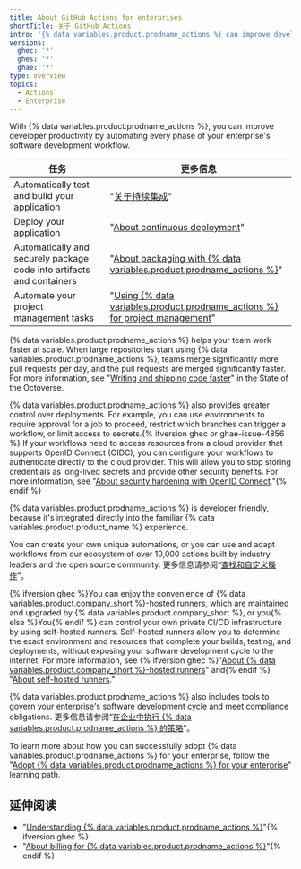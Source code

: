 ```yaml
---
title: About GitHub Actions for enterprises
shortTitle: 关于 GitHub Actions
intro: '{% data variables.product.prodname_actions %} can improve developer productivity by automating your enterprise''s software development cycle.'
versions:
  ghec: '*'
  ghes: '*'
  ghae: '*'
type: overview
topics:
  - Actions
  - Enterprise
---
```


With {% data variables.product.prodname_actions %}, you can improve developer productivity by automating every phase of your enterprise's software development workflow.

| 任务                                                                    | 更多信息                                                                                                                                                                   |
| --------------------------------------------------------------------- | ---------------------------------------------------------------------------------------------------------------------------------------------------------------------- |
| Automatically test and build your application                         | "[关于持续集成](/actions/automating-builds-and-tests/about-continuous-integration)"                                                                                          |
| Deploy your application                                               | "[About continuous deployment](/actions/deployment/about-deployments/about-continuous-deployment)"                                                                     |
| Automatically and securely package code into artifacts and containers | "[About packaging with {% data variables.product.prodname_actions %}](/actions/publishing-packages/about-packaging-with-github-actions)"                               |
| Automate your project management tasks                                | "[Using {% data variables.product.prodname_actions %} for project management](/actions/managing-issues-and-pull-requests/using-github-actions-for-project-management)" |

{% data variables.product.prodname_actions %} helps your team work faster at scale. When large repositories start using {% data variables.product.prodname_actions %}, teams merge significantly more pull requests per day, and the pull requests are merged significantly faster. For more information, see "[Writing and shipping code faster](https://octoverse.github.com/writing-code-faster/#scale-through-automation)" in the State of the Octoverse.

{% data variables.product.prodname_actions %} also provides greater control over deployments. For example, you can use environments to require approval for a job to proceed, restrict which branches can trigger a workflow, or limit access to secrets.{% ifversion ghec or ghae-issue-4856 %} If your workflows need to access resources from a cloud provider that supports OpenID Connect (OIDC), you can configure your workflows to authenticate directly to the cloud provider. This will allow you to stop storing credentials as long-lived secrets and provide other security benefits. For more information, see "[About security hardening with OpenID Connect](/actions/deployment/security-hardening-your-deployments/about-security-hardening-with-openid-connect)."{% endif %}

{% data variables.product.prodname_actions %} is developer friendly, because it's integrated directly into the familiar {% data variables.product.product_name %} experience.

You can create your own unique automations, or you can use and adapt workflows from our ecosystem of over 10,000 actions built by industry leaders and the open source community. 更多信息请参阅“[查找和自定义操作](/actions/learn-github-actions/finding-and-customizing-actions)”。

{% ifversion ghec %}You can enjoy the convenience of {% data variables.product.company_short %}-hosted runners, which are maintained and upgraded by {% data variables.product.company_short %}, or you{% else %}You{% endif %} can control your own private CI/CD infrastructure by using self-hosted runners. Self-hosted runners allow you to determine the exact environment and resources that complete your builds, testing, and deployments, without exposing your software development cycle to the internet. For more information, see {% ifversion ghec %}"[About {% data variables.product.company_short %}-hosted runners](/actions/using-github-hosted-runners/about-github-hosted-runners)" and{% endif %} "[About self-hosted runners](/actions/hosting-your-own-runners/about-self-hosted-runners)."

{% data variables.product.prodname_actions %} also includes tools to govern your enterprise's software development cycle and meet compliance obligations. 更多信息请参阅“[在企业中执行 {% data variables.product.prodname_actions %} 的策略](/admin/policies/enforcing-policies-for-your-enterprise/enforcing-policies-for-github-actions-in-your-enterprise)”。


To learn more about how you can successfully adopt {% data variables.product.prodname_actions %} for your enterprise, follow the "[Adopt {% data variables.product.prodname_actions %} for your enterprise](/admin/guides#adopt-github-actions-for-your-enterprise)" learning path.

## 延伸阅读

- "[Understanding {% data variables.product.prodname_actions %}](/actions/learn-github-actions/understanding-github-actions)"{% ifversion ghec %}
- "[About billing for {% data variables.product.prodname_actions %}](/billing/managing-billing-for-github-actions/about-billing-for-github-actions)"{% endif %}
